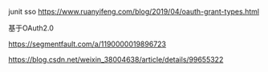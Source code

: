 junit
sso
https://www.ruanyifeng.com/blog/2019/04/oauth-grant-types.html

基于OAuth2.0

https://segmentfault.com/a/1190000019896723

https://blog.csdn.net/weixin_38004638/article/details/99655322